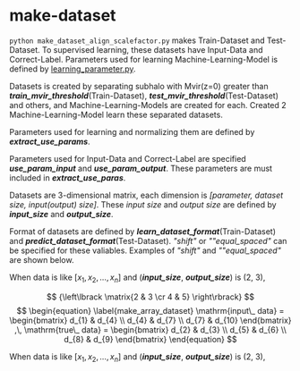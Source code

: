 # make-dataset

`python make_dataset_align_scalefactor.py` makes Train-Dataset and Test-Dataset. To supervised learning, these datasets have Input-Data and Correct-Label. Parameters used for learning Machine-Learning-Model is defined by [learning_parameter.py](/make-dataset/learning_parameter.py).
<br>

Datasets is created by separating subhalo with Mvir(z=0) greater than ***train_mvir_threshold***(Train-Dataset), ***test_mvir_threshold***(Test-Dataset) and others, and Machine-Learning-Models are created for each. Created 2 Machine-Learning-Model learn these separated datasets.

Parameters used for learning and normalizing them are defined by ***extract_use_params***.

Parameters used for Input-Data and Correct-Label are specified ***use_param_input*** and ***use_param_output***.
These parameters are must included in ***extract_use_paras***.

Datasets are 3-dimensional matrix, each dimension is *[parameter, dataset size, input(output) size]*.
These *input size* and *output size* are defined by ***input_size*** and ***output_size***.

Format of datasets are defined by ***learn_dataset_format***(Train-Dataset) and ***predict_dataset_format***(Test-Dataset).
*"shift"* or *""equal_spaced"* can be specified for these valiables. Examples of *"shift"* and *""equal_spaced"* are shown below.

<!-- 1. *"shift"*   -->
When data is like $[x_1, x_2, \dots, x_n]$ and (***input_size***, ***output_size***) is (2, 3),  

$$
{\left\lbrack \matrix{2 & 3 \cr 4 & 5} \right\rbrack}
$$
$$
\begin{equation}
  \label{make_array_dataset}
  \mathrm{input\_ data} =
  \begin{bmatrix}
    d_{1} & d_{4} \\
    d_{4} & d_{7} \\
    d_{7} & d_{10}
  \end{bmatrix}
  ,\,
  \mathrm{true\_ data} =
  \begin{bmatrix}
    d_{2} & d_{3} \\
    d_{5} & d_{6} \\
    d_{8} & d_{9}
  \end{bmatrix}
\end{equation}
$$


<!-- 2. *""equal_spaced"*   -->
When data is like $[x_1, x_2, \dots, x_n]$ and (***input_size***, ***output_size***) is (2, 3),  